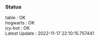 ### Status


table : OK  
hogwarts : OK  
icy-bot : OK  
Latest Update : 2022-11-17 22:10:15.757441
